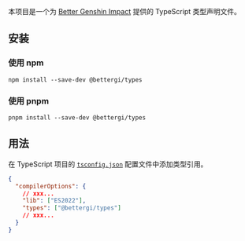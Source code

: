 本项目是一个为 [Better Genshin Impact](https://github.com/babalae/better-genshin-impact) 提供的 TypeScript 类型声明文件。

## 安装

### 使用 npm

```shell
npm install --save-dev @bettergi/types
```

### 使用 pnpm

```shell
pnpm install --save-dev @bettergi/types
```

## 用法

在 TypeScript 项目的 [`tsconfig.json`](https://www.typescriptlang.org/tsconfig/#types) 配置文件中添加类型引用。

```json
{
  "compilerOptions": {
    // xxx...
    "lib": ["ES2022"],
    "types": ["@bettergi/types"]
    // xxx...
  }
}
```
